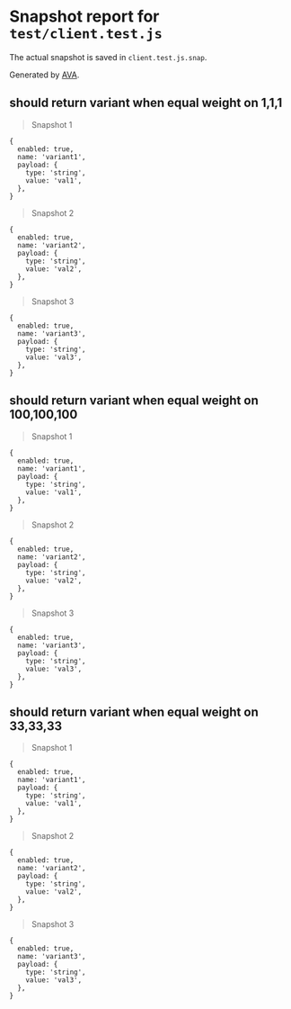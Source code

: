 # Snapshot report for `test/client.test.js`

The actual snapshot is saved in `client.test.js.snap`.

Generated by [AVA](https://ava.li).

## should return variant when equal weight on 1,1,1

> Snapshot 1

    {
      enabled: true,
      name: 'variant1',
      payload: {
        type: 'string',
        value: 'val1',
      },
    }

> Snapshot 2

    {
      enabled: true,
      name: 'variant2',
      payload: {
        type: 'string',
        value: 'val2',
      },
    }

> Snapshot 3

    {
      enabled: true,
      name: 'variant3',
      payload: {
        type: 'string',
        value: 'val3',
      },
    }

## should return variant when equal weight on 100,100,100

> Snapshot 1

    {
      enabled: true,
      name: 'variant1',
      payload: {
        type: 'string',
        value: 'val1',
      },
    }

> Snapshot 2

    {
      enabled: true,
      name: 'variant2',
      payload: {
        type: 'string',
        value: 'val2',
      },
    }

> Snapshot 3

    {
      enabled: true,
      name: 'variant3',
      payload: {
        type: 'string',
        value: 'val3',
      },
    }

## should return variant when equal weight on 33,33,33

> Snapshot 1

    {
      enabled: true,
      name: 'variant1',
      payload: {
        type: 'string',
        value: 'val1',
      },
    }

> Snapshot 2

    {
      enabled: true,
      name: 'variant2',
      payload: {
        type: 'string',
        value: 'val2',
      },
    }

> Snapshot 3

    {
      enabled: true,
      name: 'variant3',
      payload: {
        type: 'string',
        value: 'val3',
      },
    }
